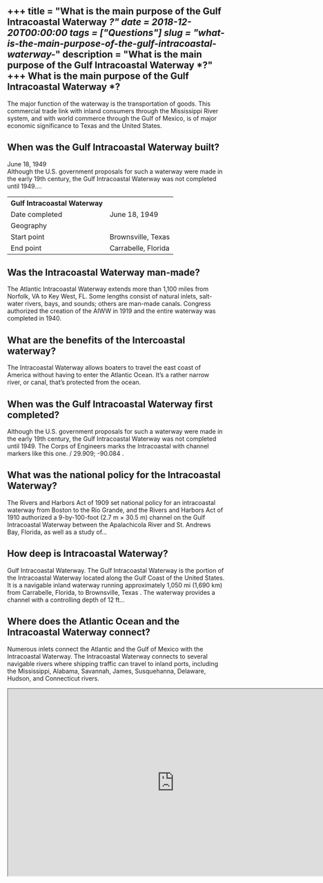 +++
title = "What is the main purpose of the Gulf Intracoastal Waterway *?"
date = 2018-12-20T00:00:00
tags = ["Questions"]
slug = "what-is-the-main-purpose-of-the-gulf-intracoastal-waterway-*"
description = "What is the main purpose of the Gulf Intracoastal Waterway *?"
+++
What is the main purpose of the Gulf Intracoastal Waterway \*?
--------------------------------------------------------------

The major function of the waterway is the transportation of goods. This commercial trade link with inland consumers through the Mississippi River system, and with world commerce through the Gulf of Mexico, is of major economic significance to Texas and the United States.

When was the Gulf Intracoastal Waterway built?
----------------------------------------------

June 18, 1949  
Although the U.S. government proposals for such a waterway were made in the early 19th century, the Gulf Intracoastal Waterway was not completed until 1949….

<table><tr><th>Gulf Intracoastal Waterway</th></tr><tr><td>Date completed</td><td>June 18, 1949</td></tr><tr><td>Geography</td></tr><tr><td>Start point</td><td>Brownsville, Texas</td></tr><tr><td>End point</td><td>Carrabelle, Florida</td></tr></table>

Was the Intracoastal Waterway man-made?
---------------------------------------

The Atlantic Intracoastal Waterway extends more than 1,100 miles from Norfolk, VA to Key West, FL. Some lengths consist of natural inlets, salt-water rivers, bays, and sounds; others are man-made canals. Congress authorized the creation of the AIWW in 1919 and the entire waterway was completed in 1940.

What are the benefits of the Intercoastal waterway?
---------------------------------------------------

The Intracoastal Waterway allows boaters to travel the east coast of America without having to enter the Atlantic Ocean. It’s a rather narrow river, or canal, that’s protected from the ocean.

When was the Gulf Intracoastal Waterway first completed?
--------------------------------------------------------

Although the U.S. government proposals for such a waterway were made in the early 19th century, the Gulf Intracoastal Waterway was not completed until 1949. The Corps of Engineers marks the Intracoastal with channel markers like this one. / 29.909; -90.084 .

What was the national policy for the Intracoastal Waterway?
-----------------------------------------------------------

The Rivers and Harbors Act of 1909 set national policy for an intracoastal waterway from Boston to the Rio Grande, and the Rivers and Harbors Act of 1910 authorized a 9-by-100-foot (2.7 m × 30.5 m) channel on the Gulf Intracoastal Waterway between the Apalachicola River and St. Andrews Bay, Florida, as well as a study of…

How deep is Intracoastal Waterway?
----------------------------------

Gulf Intracoastal Waterway. The Gulf Intracoastal Waterway is the portion of the Intracoastal Waterway located along the Gulf Coast of the United States. It is a navigable inland waterway running approximately 1,050 mi (1,690 km) from Carrabelle, Florida, to Brownsville, Texas . The waterway provides a channel with a controlling depth of 12 ft…

Where does the Atlantic Ocean and the Intracoastal Waterway connect?
--------------------------------------------------------------------

Numerous inlets connect the Atlantic and the Gulf of Mexico with the Intracoastal Waterway. The Intracoastal Waterway connects to several navigable rivers where shipping traffic can travel to inland ports, including the Mississippi, Alabama, Savannah, James, Susquehanna, Delaware, Hudson, and Connecticut rivers.

<iframe allow="accelerometer; autoplay; clipboard-write; encrypted-media; gyroscope; picture-in-picture" allowfullscreen="" class="__youtube_prefs__  epyt-is-override  no-lazyload" data-no-lazy="1" data-origheight="433" data-origwidth="770" data-skipgform_ajax_framebjll="" height="433" id="_ytid_18079" loading="lazy" src="https://www.youtube.com/embed/IBxbHIpLLMc?enablejsapi=1&autoplay=0&cc_load_policy=0&cc_lang_pref=&iv_load_policy=1&loop=0&modestbranding=0&rel=1&fs=1&playsinline=0&autohide=2&theme=dark&color=red&controls=1&" title="YouTube player" width="770"></iframe>